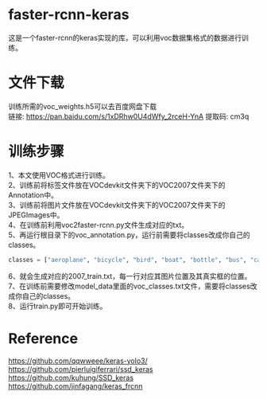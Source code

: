 # faster-rcnn-keras
这是一个faster-rcnn的keras实现的库，可以利用voc数据集格式的数据进行训练。

# 文件下载
训练所需的voc_weights.h5可以去百度网盘下载  
链接: https://pan.baidu.com/s/1xDRhw0U4dWfy_2rceH-YnA 提取码: cm3q  

# 训练步骤
1、本文使用VOC格式进行训练。  
2、训练前将标签文件放在VOCdevkit文件夹下的VOC2007文件夹下的Annotation中。  
3、训练前将图片文件放在VOCdevkit文件夹下的VOC2007文件夹下的JPEGImages中。  
4、在训练前利用voc2faster-rcnn.py文件生成对应的txt。  
5、再运行根目录下的voc_annotation.py，运行前需要将classes改成你自己的classes。  
```python
classes = ["aeroplane", "bicycle", "bird", "boat", "bottle", "bus", "car", "cat", "chair", "cow", "diningtable", "dog", "horse", "motorbike", "person", "pottedplant", "sheep", "sofa", "train", "tvmonitor"]
```
6、就会生成对应的2007_train.txt，每一行对应其图片位置及其真实框的位置。  
7、在训练前需要修改model_data里面的voc_classes.txt文件，需要将classes改成你自己的classes。  
8、运行train.py即可开始训练。  

# Reference
https://github.com/qqwweee/keras-yolo3/
https://github.com/pierluigiferrari/ssd_keras
https://github.com/kuhung/SSD_keras
https://github.com/jinfagang/keras_frcnn
